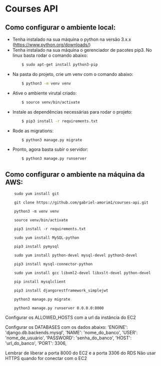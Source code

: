 # Courses API

## Como configurar o ambiente local:

- Tenha instalado na sua máquina o python na versão 3.x.x (https://www.python.org/downloads/)
- Tenha instalado na sua máquina o gerenciador de pacotes pip3. No linux basta rodar o comando abaixo:
    ```bash
        $ sudo apt-get install python3-pip
    ```
- Na pasta do projeto, crie um venv com o comando abaixo:
    ```bash
        $ python3 -m venv venv
    ```
- Ative o ambiente virutal criado:
    ```bash
        $ source venv/bin/activate 
    ```
- Instale as dependências necessárias para rodar o projeto:
    ```bash
        $ pip3 install -r requirements.txt
    ```
- Rode as migrations:
    ```bash
        $ python3 manage.py migrate
    ```
- Pronto, agora basta subir o servidor:
    ```bash
        $ python3 manage.py runserver
    ```

## Como configurar o ambiente na máquina da AWS:
    
        sudo yum install git

        git clone https://github.com/gabriel-amorim1/courses-api.git

        python3 -m venv venv

        source venv/bin/activate

        pip3 install -r requirements.txt

        sudo yum install MySQL-python

        pip3 install pymysql

        sudo yum install python-devel mysql-devel python3-devel

        pip3 install mysql-connector-python

        sudo yum install gcc libxml2-devel libxslt-devel python-devel

        pip install mysqlclient

        pip3 install djangorestframework_simplejwt

        python3 manage.py migrate

        python3 manage.py runserver 0.0.0.0:8000
    
Configurar os ALLOWED_HOSTS com a url da instância do EC2

Configurar os DATABASES com os dados abaixo:
        'ENGINE': 'django.db.backends.mysql',
        'NAME': 'nome_do_banco',
        'USER': 'nome_de_usuário',
        'PASSWORD': 'senha_do_banco',
        'HOST': 'url_do_banco',
        'PORT': 3306,

Lembrar de liberar a porta 8000 do EC2 e a porta 3306 do RDS
Não usar HTTPS quando for conectar com o EC2